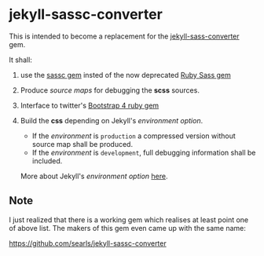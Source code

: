 # jekyll-sassc-converter

This is intended to become a replacement for the 
[jekyll-sass-converter]("https://github.com/jekyll/jekyll-sass-converter") gem.

It shall:
1. use the 
  [sassc gem](https://github.com/sass/sassc-ruby#readme)
  insted of the now deprecated [Ruby Sass gem](https://github.com/sass/ruby-sass)
2. Produce _source maps_ for debugging the __scss__ sources.
3. Interface to twitter's [Bootstrap 4 ruby gem](https://github.com/twbs/bootstrap-rubygem) 
4. Build  the __css__ depending on Jekyll's _environment option_. 
   - If the
     _environment_ is `production` a compressed version without source map shall
     be produced.
   - If the _environment_ is `development`, full debugging
     information shall be included. 
     
   More about Jekyll's _environment option_ [here](https://jekyllrb.com/docs/configuration/#build-command-options).
  
## Note
I just realized that there is a working gem which realises at least point one
of above list.
The makers of this gem even came up with the same name:

https://github.com/searls/jekyll-sassc-converter